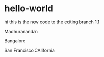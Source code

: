 # hello-world

hi this is the new code to the editing branch 1.1


Madhuranandan

Bangalore


San Francisco
CAlifornia

